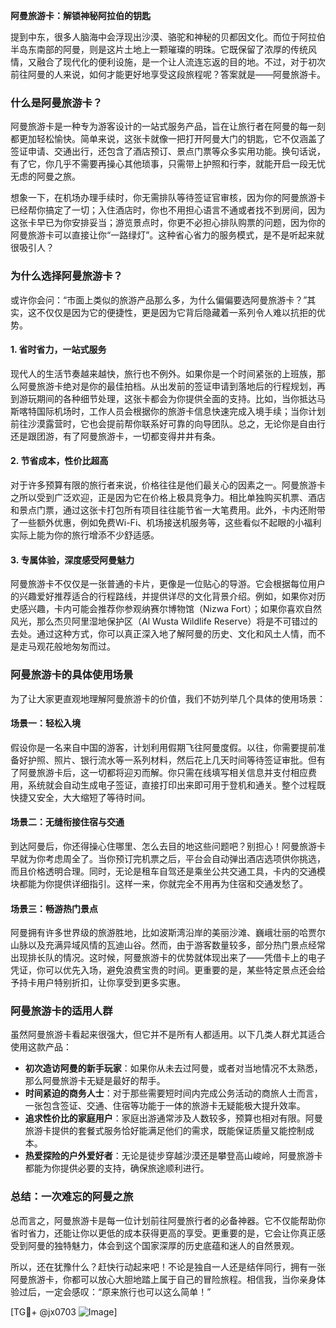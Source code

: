 **阿曼旅游卡：解锁神秘阿拉伯的钥匙**

提到中东，很多人脑海中会浮现出沙漠、骆驼和神秘的贝都因文化。而位于阿拉伯半岛东南部的阿曼，则是这片土地上一颗璀璨的明珠。它既保留了浓厚的传统风情，又融合了现代化的便利设施，是一个让人流连忘返的目的地。不过，对于初次前往阿曼的人来说，如何才能更好地享受这段旅程呢？答案就是——阿曼旅游卡。

### **什么是阿曼旅游卡？**
阿曼旅游卡是一种专为游客设计的一站式服务产品，旨在让旅行者在阿曼的每一刻都更加轻松愉快。简单来说，这张卡就像一把打开阿曼大门的钥匙，它不仅涵盖了签证申请、交通出行，还包含了酒店预订、景点门票等众多实用功能。换句话说，有了它，你几乎不需要再操心其他琐事，只需带上护照和行李，就能开启一段无忧无虑的阿曼之旅。

想象一下，在机场办理手续时，你无需排队等待签证官审核，因为你的阿曼旅游卡已经帮你搞定了一切；入住酒店时，你也不用担心语言不通或者找不到房间，因为这张卡早已为你安排妥当；游览景点时，你更不必担心排队购票的问题，因为你的阿曼旅游卡可以直接让你“一路绿灯”。这种省心省力的服务模式，是不是听起来就很吸引人？

### **为什么选择阿曼旅游卡？**
或许你会问：“市面上类似的旅游产品那么多，为什么偏偏要选阿曼旅游卡？”其实，这不仅仅是因为它的便捷性，更是因为它背后隐藏着一系列令人难以抗拒的优势。

#### **1. 省时省力，一站式服务**
现代人的生活节奏越来越快，旅行也不例外。如果你是一个时间紧张的上班族，那么阿曼旅游卡绝对是你的最佳拍档。从出发前的签证申请到落地后的行程规划，再到游玩期间的各种细节处理，这张卡都会为你提供全面的支持。比如，当你抵达马斯喀特国际机场时，工作人员会根据你的旅游卡信息快速完成入境手续；当你计划前往沙漠露营时，它也会提前帮你联系好可靠的向导团队。总之，无论你是自由行还是跟团游，有了阿曼旅游卡，一切都变得井井有条。

#### **2. 节省成本，性价比超高**
对于许多预算有限的旅行者来说，价格往往是他们最关心的因素之一。阿曼旅游卡之所以受到广泛欢迎，正是因为它在价格上极具竞争力。相比单独购买机票、酒店和景点门票，通过这张卡打包所有项目往往能节省一大笔费用。此外，卡内还附带了一些额外优惠，例如免费Wi-Fi、机场接送机服务等，这些看似不起眼的小福利实际上能为你的旅行增添不少舒适感。

#### **3. 专属体验，深度感受阿曼魅力**
阿曼旅游卡不仅仅是一张普通的卡片，更像是一位贴心的导游。它会根据每位用户的兴趣爱好推荐适合的行程路线，并提供详尽的文化背景介绍。例如，如果你对历史感兴趣，卡内可能会推荐你参观纳赛尔博物馆（Nizwa Fort）；如果你喜欢自然风光，那么杰贝阿里湿地保护区（Al Wusta Wildlife Reserve）将是不可错过的去处。通过这种方式，你可以真正深入地了解阿曼的历史、文化和风土人情，而不是走马观花般地匆匆而过。

### **阿曼旅游卡的具体使用场景**
为了让大家更直观地理解阿曼旅游卡的价值，我们不妨列举几个具体的使用场景：

#### **场景一：轻松入境**
假设你是一名来自中国的游客，计划利用假期飞往阿曼度假。以往，你需要提前准备好护照、照片、银行流水等一系列材料，然后花上几天时间等待签证审批。但有了阿曼旅游卡后，这一切都将迎刃而解。你只需在线填写相关信息并支付相应费用，系统就会自动生成电子签证，直接打印出来即可用于登机和通关。整个过程既快捷又安全，大大缩短了等待时间。

#### **场景二：无缝衔接住宿与交通**
到达阿曼后，你还得操心住哪里、怎么去目的地这些问题吧？别担心！阿曼旅游卡早就为你考虑周全了。当你预订完机票之后，平台会自动弹出酒店选项供你挑选，而且价格透明合理。同时，无论是租车自驾还是乘坐公共交通工具，卡内的交通模块都能为你提供详细指引。这样一来，你就完全不用再为住宿和交通发愁了。

#### **场景三：畅游热门景点**
阿曼拥有许多世界级的旅游胜地，比如波斯湾沿岸的美丽沙滩、巍峨壮丽的哈贾尔山脉以及充满异域风情的瓦迪山谷。然而，由于游客数量较多，部分热门景点经常出现排长队的情况。这时候，阿曼旅游卡的优势就体现出来了——凭借卡上的电子凭证，你可以优先入场，避免浪费宝贵的时间。更重要的是，某些特定景点还会给予持卡用户特别折扣，让你享受到更多实惠。

### **阿曼旅游卡的适用人群**
虽然阿曼旅游卡看起来很强大，但它并不是所有人都适用。以下几类人群尤其适合使用这款产品：

- **初次造访阿曼的新手玩家**：如果你从未去过阿曼，或者对当地情况不太熟悉，那么阿曼旅游卡无疑是最好的帮手。
- **时间紧迫的商务人士**：对于那些需要短时间内完成公务活动的商旅人士而言，一张包含签证、交通、住宿等功能于一体的旅游卡无疑能极大提升效率。
- **追求性价比的家庭用户**：家庭出游通常涉及人数较多，预算也相对有限。阿曼旅游卡提供的套餐式服务恰好能满足他们的需求，既能保证质量又能控制成本。
- **热爱探险的户外爱好者**：无论是徒步穿越沙漠还是攀登高山峻岭，阿曼旅游卡都能为你提供必要的支持，确保旅途顺利进行。

### **总结：一次难忘的阿曼之旅**
总而言之，阿曼旅游卡是每一位计划前往阿曼旅行者的必备神器。它不仅能帮助你省时省力，还能让你以更低的成本获得更高的享受。更重要的是，它会让你真正感受到阿曼的独特魅力，体会到这个国家深厚的历史底蕴和迷人的自然景观。

所以，还在犹豫什么？赶快行动起来吧！不论是独自一人还是结伴同行，拥有一张阿曼旅游卡，你都可以放心大胆地踏上属于自己的冒险旅程。相信我，当你亲身体验过后，一定会感叹：“原来旅行也可以这么简单！” 

[TG💪+ @jx0703 ![Image](https://github.com/user-attachments/assets/dbca1d08-cadb-493c-b0ec-ad6f7a83f270)]